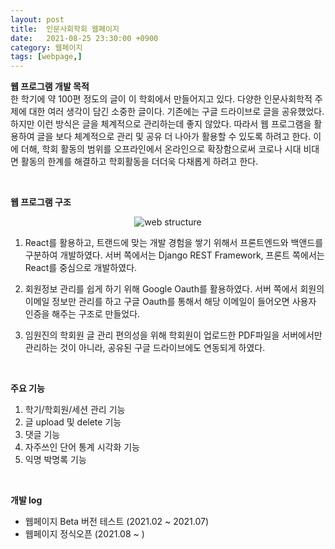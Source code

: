 ```yaml
---
layout: post
title:  인문사회학회 웹페이지
date:   2021-08-25 23:30:00 +0900
category: 웹페이지
tags: [webpage,]
---
```


__웹 프로그램 개발 목적__  
한 학기에 약 100편 정도의 글이 이 학회에서 만들어지고 있다. 다양한 인문사회학적 주제에 대한 여러 생각이 담긴 소중한 글이다. 기존에는 구글 드라이브로 글을 공유했었다. 하지만 이런 방식은 글을 체계적으로 관리하는데 좋지 않았다. 따라서 웹 프로그램을 활용하여 글을 보다 체계적으로 관리 및 공유 더 나아가 활용할 수 있도록 하려고 한다. 이에 더해, 학회 활동의 범위를 오프라인에서 온라인으로 확장함으로써 코로나 시대 비대면 활동의 한계를 해결하고 학회활동을 더더욱 다채롭게 하려고 한다. 

<br>

__웹 프로그램 구조__  
<figure  style="text-align: center;">

<img style="max-width:500px;" src="/assets/img/web_structure.png" alt="web structure"/>
</figure>

1. React를 활용하고, 트랜드에 맞는 개발 경험을 쌓기 위해서 프론트엔드와 백앤드를 구분하여 개발하였다. 서버 쪽에서는 Django REST Framework, 프론트 쪽에서는 React를 중심으로 개발하였다.

2. 회원정보 관리를 쉽게 하기 위해 Google Oauth를 활용하였다. 서버 쪽에서 회원의 이메일 정보만 관리를 하고 구글 Oauth를 통해서 해당 이메일이 들어오면 사용자 인증을 해주는 구조로 만들었다. 

3. 임원진의 학회원 글 관리 편의성을 위해 학회원이 업로드한 PDF파일을 서버에서만 관리하는 것이 아니라, 공유된 구글 드라이브에도 연동되게 하였다. 

<br>

__주요 기능__
1. 학기/학회원/세션 관리 기능
2. 글 upload 및 delete 기능
3. 댓글 기능
4. 자주쓰인 단어 통계 시각화 기능
5. 익명 박명록 기능

<br>

__개발 log__  
<ul>
<li>웹페이지 Beta 버전 테스트 (2021.02 ~ 2021.07)</li>
<li>웹페이지 정식오픈 (2021.08 ~ )</li>
</ul>
